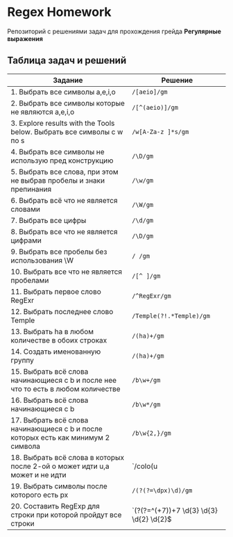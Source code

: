 # Regex Homework

Репозиторий с решениями задач для прохождения грейда **Регулярные выражения**

## Таблица задач и решений

|  Задание                  |    Решение |
|---------------------------|------------|
| 1. Выбрать все символы a,e,i,o | `/[aeio]/gm` |
| 2. Выбрать все символы которые не являются a,e,i,o | `/[^(aeio)]/gm` |
| 3. Explore results with the Tools below. Выбрать все символы с w по s | `/w[A-Za-z ]*s/gm` |
| 4. Выбрать все символы не использую пред конструкцию | `/\D/gm` |
| 5. Выбрать все слова, при этом не выбрав пробелы и знаки препинания | `/\w/gm` |
| 6. Выбрать всё что не является словами | `/\W/gm` |
| 7. Выбрать все цифры | `/\d/gm` |
| 8. Выбрать все что не является цифрами | `/\D/gm` |
| 9. Выбрать все пробелы без использования \W | `/ /gm` |
| 10. Выбрать все что не является пробелами | `/[^ ]/gm` |
| 11. Выбрать первое слово RegExr | `/^RegExr/gm` |
| 12. Выбрать последнее слово Temple | `/Temple(?!.*Temple)/gm` |
| 13. Выбрать ha в любом количестве в обоих строках | `/(ha)+/gm` |
| 14. Создать именованную группу | `/(ha)+/gm` |
| 15. Выбрать всё слова начинающиеся c b и после нее что то есть в любом количестве | `/b\w+/gm` |
| 16. Выбрать всё слова начинающиеся c b | `/b\w*/gm` |
| 17. Выбрать всё слова начинающиеся c b и после которых есть как минимум 2 символа | `/b\w{2,}/gm` |
| 18. Выбрать всё слова в которых после 2-ой о может идти u,а может и не идти | `/colo(u|)r/gm` |
| 19. Выбрать cимволы после которого есть px | `/(?(?=\dpx)\d)/gm` |
| 20. Составить RegExp для строки при которой пройдут все строки | `(?(?=^(\+7))\+7 \d{3} \d{3} \d{2} \d{2}$|(?(?=^(8-))8-\d{3}-\d{3}-\d{2}-\d{2}$|(?(?=8 ))8 \d{3} \d{3} \d{2} \d{2}$))|(?(?=8\()8\(\d{3}\) \d{3}-\d{2}-\d{2}$)|\d+$` |